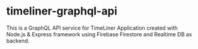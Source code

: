 # timeliner-graphql-api
This is a GraphQL API service for TimeLiner Application created with Node.js &amp; Express framework using Firebase Firestore and Realtime DB as backend.
